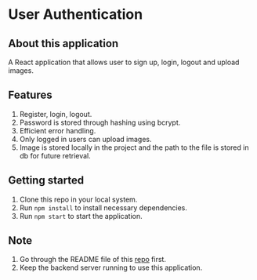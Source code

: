 # User Authentication

## About this application

A React application that allows user to sign up, login, logout and upload images.

## Features

1. Register, login, logout.
2. Password is stored through hashing using bcrypt.
3. Efficient error handling.
4. Only logged in users can upload images.
5. Image is stored locally in the project and the path to the file is stored in db for future retrieval.

## Getting started

1. Clone this repo in your local system.
2. Run `npm install` to install necessary dependencies.
3. Run `npm start` to start the application.

## Note

1. Go through the README file of this [repo](https://github.com/adityajaiswal094/User_Auth) first.
2. Keep the backend server running to use this application.
